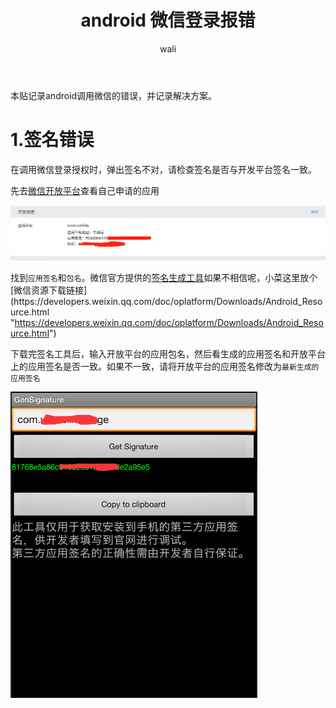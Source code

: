 ﻿---
layout: post
title: android 微信登录报错 #标题
tagline: 记录android调用微信SDK的错误
category: mobile      #分类
author: wali    #作者
tag: cordova     #标签
ghurl:        #github url
ghurl_zip:   #github zip下载
comments: true

post_nav: ["1.签名错误"]
group_tag: cordova 教程
---

本贴记录android调用微信的错误，并记录解决方案。

# 1.签名错误

在调用微信登录授权时，弹出签名不对，请检查签名是否与开发平台签名一致。

先去[微信开放平台](https://open.weixin.qq.com/ "https://open.weixin.qq.com/")查看自己申请的应用

![ssl](https://raw.githubusercontent.com/walidream/waliblog/gh-pages/static/image/mobile/mobile_2.png)

找到`应用签名`和`包名`。微信官方提供的[签名生成工具](https://res.wx.qq.com/open/zh_CN/htmledition/res/dev/download/sdk/Gen_Signature_Android2.apk "https://res.wx.qq.com/open/zh_CN/htmledition/res/dev/download/sdk/Gen_Signature_Android2.apk")如果不相信呢，小菜这里放个[微信资源下载链接](https://developers.weixin.qq.com/doc/oplatform/Downloads/Android_Resource.html "https://developers.weixin.qq.com/doc/oplatform/Downloads/Android_Resource.html")

下载完签名工具后，输入开放平台的应用包名，然后看生成的应用签名和开放平台上的应用签名是否一致。如果不一致，请将开放平台的应用签名修改为`最新生成的应用签名`

![ssl](https://raw.githubusercontent.com/walidream/waliblog/gh-pages/static/image/mobile/mobile_3.png)










































